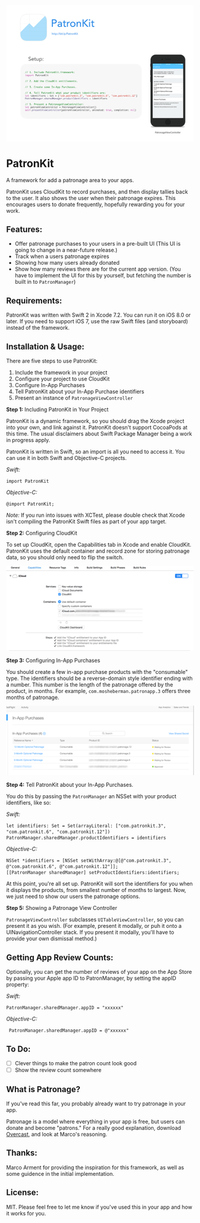 [![Promo - Click to see larger version.](./demo/Promo-small.png)](./demo/Promo.png)

# PatronKit
A framework for add a patronage area to your apps.

PatronKit uses CloudKit to record purchases, and then display tallies back to the user. It also shows the user when their patronage expires. This encourages users to donate frequently, hopefully rewarding you for your work.

Features:
---

- Offer patronage purchases to your users in a pre-built UI (This UI is going to change in a near-future release.)
- Track when a users patronage expires
- Showing how many users already donated
- Show how many reviews there are for the current app version. (You have to implement the UI for this by yourself, but fetching the number is built in to `PatronManager`)


Requirements:
---

PatronKit was written with Swift 2 in Xcode 7.2. You can run it on iOS 8.0 or later. If you need to support iOS 7, use the raw Swift files (and storyboard) instead of the framework.

Installation & Usage:
---

There are five steps to use PatronKit:

1. Include the framework in your project
2. Configure your project to use CloudKit
3. Configure In-App Purchases
4. Tell PatronKit about your In-App Purchase identifiers
5. Present an instance of `PatronageViewController`

**Step 1:** Including PatronKit in Your Project

PatronKit is a dynamic framework, so you should drag the Xcode project into your own, and link against it. PatronKit doesn't support CocoaPods at this time. The usual disclaimers about Swift Package Manager being a work in progress apply. 

PatronKit is written in Swift, so an import is all you need to access it. You can use it in both Swift and Objective-C projects.

*Swift:*

    import PatronKit
    
*Objective-C:*

    @import PatronKit;


*Note:* If you run into issues with XCTest, please double check that Xcode isn't compiling the PatronKit Swift files as part of your app target. 

**Step 2:** Configuring CloudKit 

To set up CloudKit, open the Capabilities tab in Xcode and enable CloudKit. PatronKit uses the default container and record zone for storing patronage data, so you should only need to flip the switch.

![CloudKit](./demo/CloudKit.png)

**Step 3:** Configuring In-App Purchases

You should create a few in-app purchase products with the "consumable" type. The identifiers should be a reverse-domain style identifier ending with a number. This number is the length of the patronage offered by the product, in months. For example, `com.mosheberman.patronapp.3` offers three months of patronage.

![IAPs](./demo/InAppPurchases.png)

**Step 4:** Tell PatronKit about your In-App Purchases.

You do this by passing the `PatronManager` an NSSet with your product identifiers, like so:

*Swift:*

    let identifiers: Set = Set(arrayLiteral: ["com.patronkit.3", "com.patronkit.6", "com.patronkit.12"])
    PatronManager.sharedManager.productIdentifiers = identifiers


*Objective-C:*

    NSSet *identifiers = [NSSet setWithArray:@[@"com.patronkit.3", @"com.patronkit.6", @"com.patronkit.12"]];
    [[PatronManager sharedManager] setProductIdentifiers:identifiers;

At this point, you're all set up. PatronKit will sort the identifiers for you when it displays the products, from smallest number of months to largest. Now, we just need to show our users the patronage options.

**Step 5:** Showing a Patronage View Controller

`PatronageViewController` subclasses `UITableViewController`, so you can present it as you wish. (For example, present it modally, or puh it onto a UINavigationController stack. If you present it modally, you'll have to provide your own dismissal method.)

Getting App Review Counts:
----
Optionally, you can get the number of reviews of your app on the App Store by passing your Apple app ID to PatronManager, by setting the appID property:

*Swift:*

    PatronManager.sharedManager.appID = "xxxxxx"
    
*Objective-C:*

	 PatronManager.sharedManager.appID = @"xxxxxx"
	   
To Do:
---
- [ ] Clever things to make the patron count look good
- [ ] Show the review count somewhere

What is Patronage?
---
If you've read this far, you probably already want to try patronage in your app. 

Patronage is a model where everything in your app is free, but users can donate and become "patrons." For a really good explanation, download [Overcast](https://itunes.apple.com/us/app/overcast-podcast-player/id888422857?mt=8), and look at Marco's reasoning. 

Thanks:
---

Marco Arment for providing the inspiration for this framework, as well as some guidence in the initial implementation.


License:
---

MIT. Please feel free to let me know if you've used this in your app and how it works for you.

